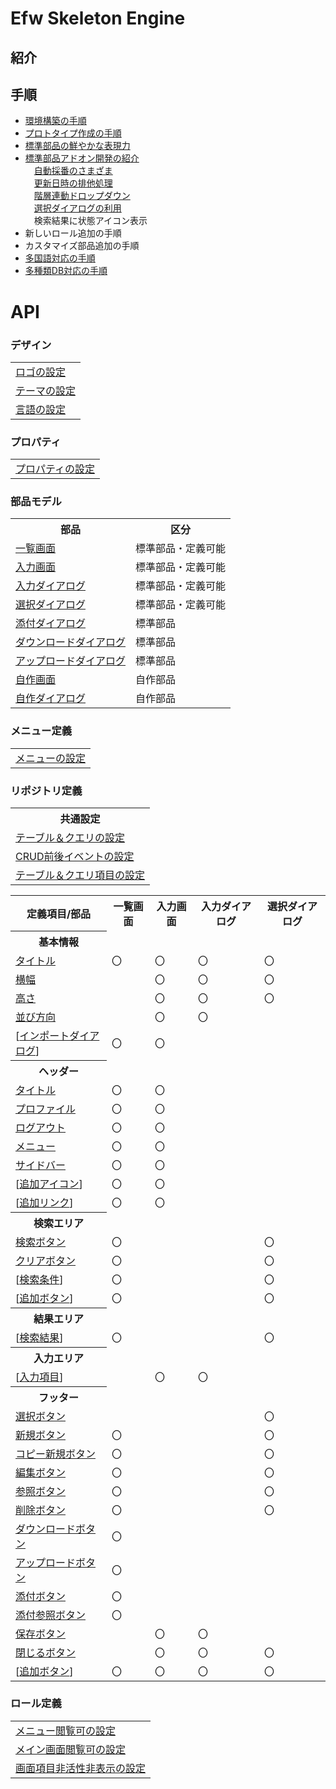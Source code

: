 # Efw Skeleton Engine
## 紹介

## 手順
- [環境構築の手順](https://qiita.com/changkejun/items/52a786eaed1a1c6ac98b)
- [プロトタイプ作成の手順](https://qiita.com/changkejun/items/2f25030223b7d3f0091f)
- [標準部品の鮮やかな表現力](https://qiita.com/changkejun/items/6918a886d76132d98496)
- [標準部品アドオン開発の紹介](https://qiita.com/changkejun/items/51e0d436b6c917269b51)<br>
　[自動採番のさまざま](https://qiita.com/changkejun/items/6ebe7d24fd54feac5be3)<br>
　[更新日時の排他処理](https://qiita.com/changkejun/items/532e5a177782937d2842)<br>
　[階層連動ドロップダウン](https://qiita.com/changkejun/items/c3837e00fa42f0381795)<br>
　[選択ダイアログの利用](https://qiita.com/changkejun/items/0cee4173eac17ce7cf98)<br>
　検索結果に状態アイコン表示<br>
- 新しいロール追加の手順
- カスタマイズ部品追加の手順
- [多国語対応の手順](https://qiita.com/changkejun/items/a656091d345158e8871f)
- [多種類DB対応の手順](https://qiita.com/changkejun/items/e805eef2c8a2fe134d6f)

# API
### デザイン
<table>
<tr><td><a href="help/design.logo.md">ロゴの設定</a></td></tr>
<tr><td><a href="help/design.themes.md">テーマの設定</a></td></tr>
<tr><td><a href="help/design.languages.md">言語の設定</a></td></tr>
</table>

### プロパティ
<table>
<tr><td><a href="help/properties.md">プロパティの設定</a></td></tr>
</table>

### 部品モデル

<table>
<tr><th>部品</th><th>区分</th></tr>
<tr><td><a href="help/part.listPage.md">一覧画面</a></td><td>標準部品・定義可能</td></tr>
<tr><td><a href="help/part.inputPage.md">入力画面</a></td><td>標準部品・定義可能</td></tr>
<tr><td><a href="help/part.inputDialog.md">入力ダイアログ</a></td><td>標準部品・定義可能</td></tr>
<tr><td><a href="help/part.selectDialog.md">選択ダイアログ</a></td><td>標準部品・定義可能</td></tr>
<tr><td><a href="help/part.attachDialog.md">添付ダイアログ</a></td><td>標準部品</td></tr>
<tr><td><a href="help/part.downloadDialog.md">ダウンロードダイアログ</a></td><td>標準部品</td></tr>
<tr><td><a href="help/part.uploadDialog.md">アップロードダイアログ</a></td><td>標準部品</td></tr>
<tr><td><a href="help/part.myPage.md">自作画面</a></td><td>自作部品</td></tr>
<tr><td><a href="help/part.myDialog.md">自作ダイアログ</a></td><td>自作部品</td></tr>
</table>

### メニュー定義
<table>
<tr><td><a href="help/menu.md">メニューの設定</a></td></tr>
</table>

### リポジトリ定義

<table>
<tr><th>共通設定</th></tr>
<tr><td><a href="help/comm.tableQuery.md">テーブル＆クエリの設定</a></td></tr>
<tr><td><a href="help/comm.beforeAfter.md">CRUD前後イベントの設定</a></td></tr>
<tr><td><a href="help/comm.fields.md">テーブル＆クエリ項目の設定</a></td></tr>
</table>

<table>
<tr><th>定義項目/部品</th>
	<th>一覧画面</th>
	<th>入力画面</th>
	<th>入力ダイアログ</th>
	<th>選択ダイアログ</th>
</tr>
<tr><th>基本情報</th></tr>
<tr><td><a href="help/base.title.md">タイトル</a></td><td>〇</td><td>〇</td><td>〇</td><td>〇</td></tr>
<tr><td><a href="help/base.width.md">横幅</a></td><td></td><td>〇</td><td>〇</td><td>〇</td></tr>
<tr><td><a href="help/base.height.md">高さ</a></td><td></td><td>〇</td><td>〇</td><td>〇</td></tr>
<tr><td><a href="help/base.direction.md">並び方向</a></td><td></td><td>〇</td><td>〇</td><td></td></tr>
<tr><td>[<a href="help/base.imports.md">インポートダイアログ</a>]</td><td>〇</td><td>〇</td><td></td><td></td></tr>
<tr><th>ヘッダー</th></tr>
<tr><td><a href="help/header.title.md">タイトル</a></td><td>〇</td><td>〇</td><td></td><td></td></tr>
<tr><td><a href="help/header.profile.md">プロファイル</a></td><td>〇</td><td>〇</td><td></td><td></td></tr>
<tr><td><a href="help/header.logout.md">ログアウト</a></td><td>〇</td><td>〇</td><td></td><td></td></tr>
<tr><td><a href="help/header.menu.md">メニュー</a></td><td>〇</td><td>〇</td><td></td><td></td></tr>
<tr><td><a href="help/header.sidebar.md">サイドバー</a></td><td>〇</td><td>〇</td><td></td><td></td></tr>
<tr><td>[<a href="help/header.icos.md">追加アイコン</a>]</td><td>〇</td><td>〇</td><td></td><td></td></tr>
<tr><td>[<a href="help/header.lnks.md">追加リンク</a>]</td><td>〇</td><td>〇</td><td></td><td></td></tr>
<tr><th>検索エリア</th></tr>
<tr><td><a href="help/condition.search.md">検索ボタン</a></td><td>〇</td><td></td><td></td><td>〇</td></tr>
<tr><td><a href="help/condition.clear.md">クリアボタン</a></td><td>〇</td><td></td><td></td><td>〇</td></tr>
<tr><td>[<a href="help/condition.conds.md">検索条件</a>]</td><td>〇</td><td></td><td></td><td>〇</td></tr>
<tr><td>[<a href="help/condition.btns.md">追加ボタン</a>]</td><td>〇</td><td></td><td></td><td>〇</td></tr>
<tr><th>結果エリア</th></tr>
<tr><td>[<a href="help/ths.md">検索結果</a>]</td><td>〇</td><td></td><td></td><td>〇</td></tr>
<tr><th>入力エリア</th></tr>
<tr><td>[<a href="help/input.fds.md">入力項目</a>]</td><td></td><td>〇</td><td>〇</td><td></td></tr>
<tr><th>フッター</th></tr>
<tr><td><a href="help/footer.select.md">選択ボタン</a><td></td><td></td><td></td><td>〇</td></tr>
<tr><td><a href="help/footer.add.md">新規ボタン</a><td>〇</td><td></td><td></td><td>〇</td></tr>
<tr><td><a href="help/footer.copyAdd.md">コピー新規ボタン</a><td>〇</td><td></td><td></td><td>〇</td></tr>
<tr><td><a href="help/footer.edit.md">編集ボタン</a><td>〇</td><td></td><td></td><td>〇</td></tr>
<tr><td><a href="help/footer.ref.md">参照ボタン</a><td>〇</td><td></td><td></td><td>〇</td></tr>
<tr><td><a href="help/footer.delete.md">削除ボタン</a><td>〇</td><td></td><td></td><td>〇</td></tr>
<tr><td><a href="help/footer.download.md">ダウンロードボタン</a><td>〇</td><td></td><td></td><td></td></tr>
<tr><td><a href="help/footer.upload.md">アップロードボタン</a><td>〇</td><td></td><td></td><td></td></tr>
<tr><td><a href="help/footer.attachEdit.md">添付ボタン</a><td>〇</td><td></td><td></td><td></td></tr>
<tr><td><a href="help/footer.attachRef.md">添付参照ボタン</a><td>〇</td><td></td><td></td><td></td></tr>
<tr><td><a href="help/footer.save.md">保存ボタン</a><td></td><td>〇</td><td>〇</td><td></td></tr>
<tr><td><a href="help/footer.close.md">閉じるボタン</a><td></td><td>〇</td><td>〇</td><td>〇</td></tr>
<tr><td>[<a href="help/footer.btns.md">追加ボタン</a>]</td><td>〇</td><td>〇</td><td>〇</td><td>〇</td></tr>
</table>

### ロール定義
<table>
<tr><td><a href="help/role.menu.md">メニュー閲覧可の設定</a></td></tr>
<tr><td><a href="help/role.page.md">メイン画面閲覧可の設定</a></td></tr>
<tr><td><a href="help/role.field.md">画面項目非活性非表示の設定</a></td></tr>
</table>